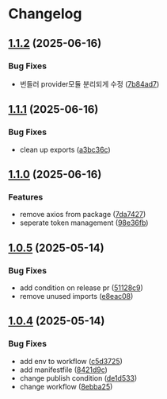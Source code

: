 # Changelog

## [1.1.2](https://github.com/siwol-media/naverworks-api/compare/naverworks-api-v1.1.1...naverworks-api-v1.1.2) (2025-06-16)


### Bug Fixes

* 번들러 provider모듈 분리되게 수정 ([7b84ad7](https://github.com/siwol-media/naverworks-api/commit/7b84ad75d8f97ddeb8758353e1793aaebf077cc8))

## [1.1.1](https://github.com/siwol-media/naverworks-api/compare/naverworks-api-v1.1.0...naverworks-api-v1.1.1) (2025-06-16)


### Bug Fixes

* clean up exports ([a3bc36c](https://github.com/siwol-media/naverworks-api/commit/a3bc36ce18e079bb788bd23a324f888976f4f6cf))

## [1.1.0](https://github.com/siwol-media/naverworks-api/compare/naverworks-api-v1.0.5...naverworks-api-v1.1.0) (2025-06-16)


### Features

* remove axios from package ([7da7427](https://github.com/siwol-media/naverworks-api/commit/7da742738382ac778265bd398559e9c10d62b70e))
* seperate token management ([98e36fb](https://github.com/siwol-media/naverworks-api/commit/98e36fb89ef47d8549bf9cbf0ff325e00110f2a1))

## [1.0.5](https://github.com/siwol-media/naverworks-api/compare/naverworks-api-v1.0.4...naverworks-api-v1.0.5) (2025-05-14)


### Bug Fixes

* add condition on release pr ([51128c9](https://github.com/siwol-media/naverworks-api/commit/51128c92002a5f32a4dd7138b3d3e09bc21369d4))
* remove unused imports ([e8eac08](https://github.com/siwol-media/naverworks-api/commit/e8eac085c1dff3547cbb5f312f871164e421dab8))

## [1.0.4](https://github.com/siwol-media/naverworks-api/compare/naverworks-api-v1.0.3...naverworks-api-v1.0.4) (2025-05-14)


### Bug Fixes

* add env to workflow ([c5d3725](https://github.com/siwol-media/naverworks-api/commit/c5d3725bfe5b28320bd674055fb3e1172035733f))
* add manifestfile ([8421d9c](https://github.com/siwol-media/naverworks-api/commit/8421d9c16649457585c0b486f70ed9df19a2dd35))
* change publish condition ([de1d533](https://github.com/siwol-media/naverworks-api/commit/de1d533433351a79c7907cffe58287c8b4e17c0b))
* change workflow ([8ebba25](https://github.com/siwol-media/naverworks-api/commit/8ebba25084683a6a02aaf92f62439bfd8786dbc1))
